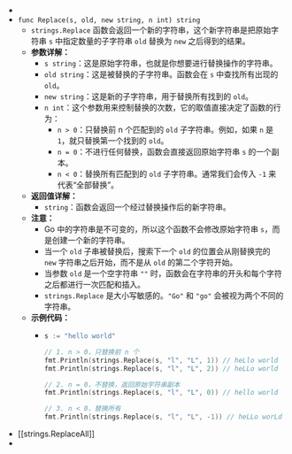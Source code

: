 -
- `func Replace(s, old, new string, n int) string`
	- `strings.Replace` 函数会返回一个新的字符串，这个新字符串是把原始字符串 `s` 中指定数量的子字符串 `old` 替换为 `new` 之后得到的结果。
	- **参数详解：**
		- `s string`：这是原始字符串，也就是你想要进行替换操作的字符串。
		- `old string`：这是被替换的子字符串。函数会在 `s` 中查找所有出现的 `old`。
		- `new string`：这是新的子字符串，用于替换所有找到的 `old`。
		- `n int`：这个参数用来控制替换的次数，它的取值直接决定了函数的行为：
			- `n > 0`：只替换前 n 个匹配到的 `old` 子字符串。例如，如果 `n` 是 `1`，就只替换第一个找到的 `old`。
			- `n = 0`：不进行任何替换，函数会直接返回原始字符串 `s` 的一个副本。
			- `n < 0`：替换所有匹配到的 `old` 子字符串。通常我们会传入 `-1` 来代表“全部替换”。
	- **返回值详解：**
		- `string`：函数会返回一个经过替换操作后的新字符串。
	- **注意：**
		- Go 中的字符串是不可变的，所以这个函数不会修改原始字符串 `s`，而是创建一个新的字符串。
		- 当一个 `old` 子串被替换后，搜索下一个 `old` 的位置会从刚替换完的 `new` 字符串之后开始，而不是从 `old` 的第二个字符开始。
		- 当参数 `old` 是一个空字符串 `""` 时，函数会在字符串的开头和每个字符之后都进行一次匹配和插入。
		- `strings.Replace` 是大小写敏感的。`"Go"` 和 `"go"` 会被视为两个不同的字符串。
	- **示例代码：**
		- ```go
		  s := "hello world"
		  
		  // 1. n > 0，只替换前 n 个
		  fmt.Println(strings.Replace(s, "l", "L", 1)) // heLlo world
		  fmt.Println(strings.Replace(s, "l", "L", 2)) // heLLo world
		  
		  // 2. n = 0，不替换，返回原始字符串副本
		  fmt.Println(strings.Replace(s, "l", "L", 0)) // hello world
		  
		  // 3. n < 0，替换所有
		  fmt.Println(strings.Replace(s, "l", "L", -1)) // heLLo worLd
		  ```
- [[strings.ReplaceAll]]
-